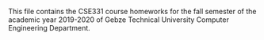 This file contains the CSE331 course homeworks for the fall semester of the academic year 2019-2020 of Gebze Technical University Computer Engineering Department.
